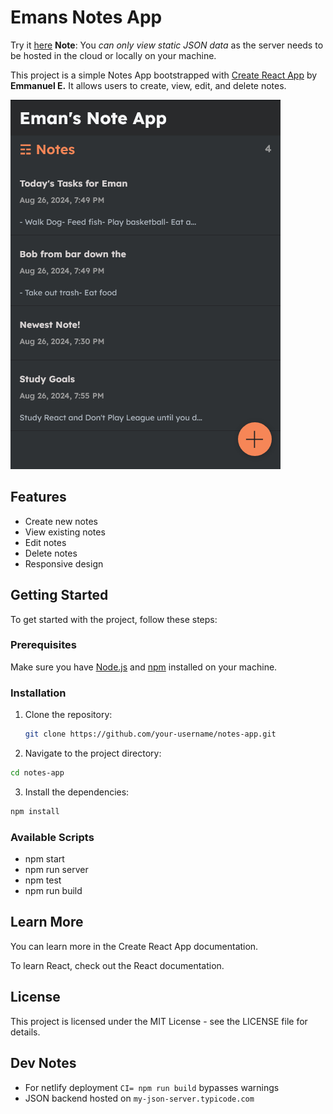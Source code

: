 # Emans Notes App
Try it [here](https://emans-note-app.netlify.app/) 
**Note**: You _can only view static JSON data_ as the server needs to be hosted in the cloud or locally on your machine.

This project is a simple Notes App bootstrapped with [Create React App](https://github.com/facebook/create-react-app) by **Emmanuel E.** 
It allows users to create, view, edit, and delete notes.

![Notes App Screenshot](https://github.com/Emmanuel747/emans-note-app/blob/master/src/assets/EmansNoteAppHomePage.png?raw=true)

## Features

- Create new notes
- View existing notes
- Edit notes
- Delete notes
- Responsive design

## Getting Started

To get started with the project, follow these steps:

### Prerequisites

Make sure you have [Node.js](https://nodejs.org/) and [npm](https://www.npmjs.com/) installed on your machine.

### Installation

1. Clone the repository:

   ```sh
   git clone https://github.com/your-username/notes-app.git
   ```

2. Navigate to the project directory:

```sh
cd notes-app
```

3. Install the dependencies:

```sh
npm install
```

### Available Scripts

- npm start
- npm run server
- npm test
- npm run build

## Learn More

You can learn more in the Create React App documentation.

To learn React, check out the React documentation.

## License

This project is licensed under the MIT License - see the LICENSE file for details.

## Dev Notes

- For netlify deployment `CI= npm run build` bypasses warnings
- JSON backend hosted on `my-json-server.typicode.com`
